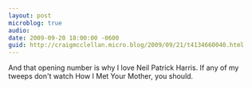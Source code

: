 ```yaml
---
layout: post
microblog: true
audio: 
date: 2009-09-20 18:00:00 -0600
guid: http://craigmcclellan.micro.blog/2009/09/21/t4134660040.html
---
```

And that opening number is why I love Neil Patrick Harris.  If any of my tweeps don't watch How I Met Your Mother, you should.
